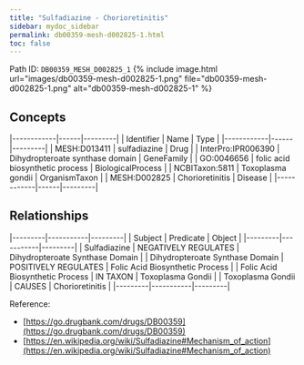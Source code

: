 ```yaml
---
title: "Sulfadiazine - Chorioretinitis"
sidebar: mydoc_sidebar
permalink: db00359-mesh-d002825-1.html
toc: false 
---
```



Path ID: `DB00359_MESH_D002825_1`
{% include image.html url="images/db00359-mesh-d002825-1.png" file="db00359-mesh-d002825-1.png" alt="db00359-mesh-d002825-1" %}

## Concepts

|------------|------|---------|
| Identifier | Name | Type    |
|------------|------|---------|
| MESH:D013411 | sulfadiazine | Drug |
| InterPro:IPR006390 | Dihydropteroate synthase domain | GeneFamily |
| GO:0046656 | folic acid biosynthetic process | BiologicalProcess |
| NCBITaxon:5811 | Toxoplasma gondii | OrganismTaxon |
| MESH:D002825 | Chorioretinitis | Disease |
|------------|------|---------|

## Relationships

|---------|-----------|---------|
| Subject | Predicate | Object  |
|---------|-----------|---------|
| Sulfadiazine | NEGATIVELY REGULATES | Dihydropteroate Synthase Domain |
| Dihydropteroate Synthase Domain | POSITIVELY REGULATES | Folic Acid Biosynthetic Process |
| Folic Acid Biosynthetic Process | IN TAXON | Toxoplasma Gondii |
| Toxoplasma Gondii | CAUSES | Chorioretinitis |
|---------|-----------|---------|

Reference: 
  - [https://go.drugbank.com/drugs/DB00359](https://go.drugbank.com/drugs/DB00359)
  - [https://en.wikipedia.org/wiki/Sulfadiazine#Mechanism_of_action](https://en.wikipedia.org/wiki/Sulfadiazine#Mechanism_of_action)
